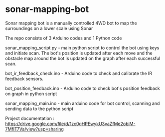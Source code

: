 # sonar-mapping-bot
Sonar mapping bot is a manually controlled 4WD bot to map the surroundings on a lower scale using Sonar 

The repo consists of 3 Arduino codes and 1 Python code

sonar_mapping_script.py - main python script to control the bot using keys and initiate scan. The bot's position is updated after each move and the obstacle map around the bot is updated on the graph after each successful scan.

bot_ir_feedback_check.ino - Arduino code to check and calibrate the IR feedback sensors.

bot_position_feedback.ino - Arduino code to check bot's position feedback on graph in python script

sonar_mapping_main.ino - main arduino code for bot control, scanning and sending data to the python script

Project documentation : https://drive.google.com/file/d/1zc0qHPEwykU3vaZfMe2obiM-7MfIT7Va/view?usp=sharing

